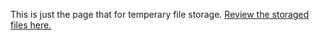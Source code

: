 This is just the page that for temperary file storage.
[Review the storaged files here.](https://github.com/uwtom/uwtom.github.io)
